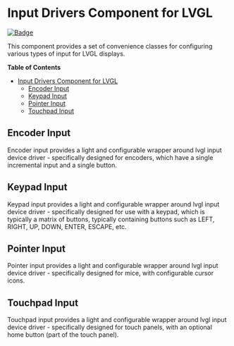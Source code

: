 # Input Drivers Component for LVGL

[![Badge](https://components.espressif.com/components/espp/input_drivers/badge.svg)](https://components.espressif.com/components/espp/input_drivers)

This component provides a set of convenience classes for configuring various
types of input for LVGL displays.

<!-- markdown-toc start - Don't edit this section. Run M-x markdown-toc-refresh-toc -->
**Table of Contents**

- [Input Drivers Component for LVGL](#input-drivers-component-for-lvgl)
  - [Encoder Input](#encoder-input)
  - [Keypad Input](#keypad-input)
  - [Pointer Input](#pointer-input)
  - [Touchpad Input](#touchpad-input)

<!-- markdown-toc end -->

## Encoder Input

Encoder input provides a light and configurable wrapper around lvgl input
device driver - specifically designed for encoders, which have a single
incremental input and a single button.

## Keypad Input

Keypad input provides a light and configurable wrapper around lvgl input device
driver - specifically designed for use with a keypad, which is typically a
matrix of buttons, typically containing buttons such as LEFT, RIGHT, UP, DOWN,
ENTER, ESCAPE, etc.

## Pointer Input

Pointer input provides a light and configurable wrapper around lvgl input device
driver - specifically designed for mice, with configurable cursor icons.

## Touchpad Input

Touchpad input provides a light and configurable wrapper around lvgl input
device driver - specifically designed for touch panels, with an optional home
button (part of the touch panel).

